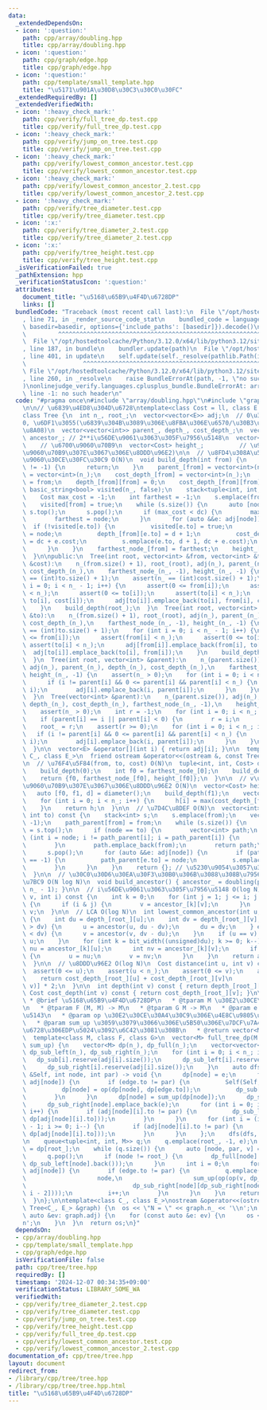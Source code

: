 ```yaml
---
data:
  _extendedDependsOn:
  - icon: ':question:'
    path: cpp/array/doubling.hpp
    title: cpp/array/doubling.hpp
  - icon: ':question:'
    path: cpp/graph/edge.hpp
    title: cpp/graph/edge.hpp
  - icon: ':question:'
    path: cpp/template/small_template.hpp
    title: "\u5171\u901A\u30D8\u30C3\u30C0\u30FC"
  _extendedRequiredBy: []
  _extendedVerifiedWith:
  - icon: ':heavy_check_mark:'
    path: cpp/verify/full_tree_dp.test.cpp
    title: cpp/verify/full_tree_dp.test.cpp
  - icon: ':heavy_check_mark:'
    path: cpp/verify/jump_on_tree.test.cpp
    title: cpp/verify/jump_on_tree.test.cpp
  - icon: ':heavy_check_mark:'
    path: cpp/verify/lowest_common_ancestor.test.cpp
    title: cpp/verify/lowest_common_ancestor.test.cpp
  - icon: ':heavy_check_mark:'
    path: cpp/verify/lowest_common_ancestor_2.test.cpp
    title: cpp/verify/lowest_common_ancestor_2.test.cpp
  - icon: ':heavy_check_mark:'
    path: cpp/verify/tree_diameter.test.cpp
    title: cpp/verify/tree_diameter.test.cpp
  - icon: ':x:'
    path: cpp/verify/tree_diameter_2.test.cpp
    title: cpp/verify/tree_diameter_2.test.cpp
  - icon: ':x:'
    path: cpp/verify/tree_height.test.cpp
    title: cpp/verify/tree_height.test.cpp
  _isVerificationFailed: true
  _pathExtension: hpp
  _verificationStatusIcon: ':question:'
  attributes:
    document_title: "\u5168\u65B9\u4F4D\u6728DP"
    links: []
  bundledCode: "Traceback (most recent call last):\n  File \"/opt/hostedtoolcache/Python/3.12.0/x64/lib/python3.12/site-packages/onlinejudge_verify/documentation/build.py\"\
    , line 71, in _render_source_code_stat\n    bundled_code = language.bundle(stat.path,\
    \ basedir=basedir, options={'include_paths': [basedir]}).decode()\n          \
    \         ^^^^^^^^^^^^^^^^^^^^^^^^^^^^^^^^^^^^^^^^^^^^^^^^^^^^^^^^^^^^^^^^^^^^^^^^^^^^^^^^^\n\
    \  File \"/opt/hostedtoolcache/Python/3.12.0/x64/lib/python3.12/site-packages/onlinejudge_verify/languages/cplusplus.py\"\
    , line 187, in bundle\n    bundler.update(path)\n  File \"/opt/hostedtoolcache/Python/3.12.0/x64/lib/python3.12/site-packages/onlinejudge_verify/languages/cplusplus_bundle.py\"\
    , line 401, in update\n    self.update(self._resolve(pathlib.Path(included), included_from=path))\n\
    \                ^^^^^^^^^^^^^^^^^^^^^^^^^^^^^^^^^^^^^^^^^^^^^^^^^^^^^^^^^\n \
    \ File \"/opt/hostedtoolcache/Python/3.12.0/x64/lib/python3.12/site-packages/onlinejudge_verify/languages/cplusplus_bundle.py\"\
    , line 260, in _resolve\n    raise BundleErrorAt(path, -1, \"no such header\"\
    )\nonlinejudge_verify.languages.cplusplus_bundle.BundleErrorAt: array/doubling.hpp:\
    \ line -1: no such header\n"
  code: "#pragma once\n#include \"array/doubling.hpp\"\n#include \"graph/edge.hpp\"\
    \n\n// \u6839\u4ED8\u304D\u6728\ntemplate<class Cost = ll, class E = Edge<Cost>>\n\
    class Tree {\n  int n_, root_;\n  vector<vector<E>> adj;\n  // 0\u306E\u89AA\u306F\
    0, \u6DF1\u3055(\u6839\u304B\u3089\u306E\u8FBA\u306E\u6570/\u30B3\u30B9\u30C8\u5408\
    \u8A08)\n  vector<vector<int>> parent_, depth_, cost_depth_;\n  vector<vector<int>>\
    \ ancestor_; // 2**i\u56DE\u9061\u3063\u305F\u7956\u5148\n  vector<int> farthest_node_;\
    \    // \u6700\u9060\u70B9\n  vector<Cost> height_;          // \u9AD8\u3055(\u6700\
    \u9060\u70B9\u307E\u3067\u306E\u8DDD\u96E2)\n\n  // \u8FD4\u308A\u5024\uFF1A\u6700\
    \u9060\u30CE\u30FC\u30C9 O(N)\n  void build_depth(int from) {\n    if (farthest_node_[from]\
    \ != -1) {\n      return;\n    }\n    parent_[from] = vector<int>(n_);\n    depth_[from]\
    \ = vector<int>(n_);\n    cost_depth_[from] = vector<int>(n_);\n    parent_[from][from]\
    \ = from;\n    depth_[from][from] = 0;\n    cost_depth_[from][from] = 0;\n   \
    \ basic_string<bool> visited(n_, false);\n    stack<tuple<int, int, Cost>> s;\n\
    \    Cost max_cost = -1;\n    int farthest = -1;\n    s.emplace(from, 0, 0);\n\
    \    visited[from] = true;\n    while (s.size()) {\n      auto [node, d, dc] =\
    \ s.top();\n      s.pop();\n      if (max_cost < dc) {\n        max_cost = dc;\n\
    \        farthest = node;\n      }\n      for (auto &&e: adj[node]) {\n      \
    \  if (!visited[e.to]) {\n          visited[e.to] = true;\n          parent_[from][e.to]\
    \ = node;\n          depth_[from][e.to] = d + 1;\n          cost_depth_[from][e.to]\
    \ = dc + e.cost;\n          s.emplace(e.to, d + 1, dc + e.cost);\n        }\n\
    \      }\n    }\n    farthest_node_[from] = farthest;\n    height_[from] = max_cost;\n\
    \  }\n\npublic:\n  Tree(int root, vector<int> &from, vector<int> &to, vector<Cost>\
    \ &cost):\n    n_(from.size() + 1), root_(root), adj(n_), parent_(n_), depth_(n_),\
    \ cost_depth_(n_),\n    farthest_node_(n_, -1), height_(n_, -1) {\n    assert(n_\
    \ == (int)to.size() + 1);\n    assert(n_ == (int)cost.size() + 1);\n    for (int\
    \ i = 0; i < n_ - 1; i++) {\n      assert(0 <= from[i]);\n      assert(from[i]\
    \ < n_);\n      assert(0 <= to[i]);\n      assert(to[i] < n_);\n      adj[from[i]].emplace_back(from[i],\
    \ to[i], cost[i]);\n      adj[to[i]].emplace_back(to[i], from[i], cost[i]);\n\
    \    }\n    build_depth(root_);\n  }\n  Tree(int root, vector<int> &from, vector<int>\
    \ &to):\n    n_(from.size() + 1), root_(root), adj(n_), parent_(n_), depth_(n_),\
    \ cost_depth_(n_),\n    farthest_node_(n_, -1), height_(n_, -1) {\n    assert(n_\
    \ == (int)to.size() + 1);\n    for (int i = 0; i < n_ - 1; i++) {\n      assert(0\
    \ <= from[i]);\n      assert(from[i] < n_);\n      assert(0 <= to[i]);\n     \
    \ assert(to[i] < n_);\n      adj[from[i]].emplace_back(from[i], to[i]);\n    \
    \  adj[to[i]].emplace_back(to[i], from[i]);\n    }\n    build_depth(root_);\n\
    \  }\n  Tree(int root, vector<int> &parent):\n    n_(parent.size()), root_(root),\
    \ adj(n_), parent_(n_), depth_(n_), cost_depth_(n_),\n    farthest_node_(n_, -1),\
    \ height_(n_, -1) {\n    assert(n_ > 0);\n    for (int i = 0; i < n_; i++) {\n\
    \      if (i != parent[i] && 0 <= parent[i] && parent[i] < n_) {\n        adj[parent[i]].emplace_back(parent[i],\
    \ i);\n        adj[i].emplace_back(i, parent[i]);\n      }\n    }\n    build_depth(root_);\n\
    \  }\n  Tree(vector<int> &parent):\n    n_(parent.size()), adj(n_), parent_(n_),\
    \ depth_(n_), cost_depth_(n_), farthest_node_(n_, -1),\n    height_(n_, -1) {\n\
    \    assert(n_ > 0);\n    int r = -1;\n    for (int i = 0; i < n_; i++) {\n  \
    \    if (parent[i] == i || parent[i] < 0) {\n        r = i;\n      }\n    }\n\
    \    root_ = r;\n    assert(r >= 0);\n    for (int i = 0; i < n_; i++) {\n   \
    \   if (i != parent[i] && 0 <= parent[i] && parent[i] < n_) {\n        adj[parent[i]].emplace_back(parent[i],\
    \ i);\n        adj[i].emplace_back(i, parent[i]);\n      }\n    }\n    build_depth(root_);\n\
    \  }\n\n  vector<E> &operator[](int i) { return adj[i]; }\n\n  template<class\
    \ C_, class E_>\n  friend ostream &operator<<(ostream &, const Tree<C_, E_> &);\n\
    \n  // \u76F4\u5F84(from, to, cost) O(N)\n  tuple<int, int, Cost> diameter() {\n\
    \    build_depth(0);\n    int f0 = farthest_node_[0];\n    build_depth(f0);\n\
    \    return {f0, farthest_node_[f0], height_[f0]};\n  }\n\n  // v\u304B\u3089\u6700\
    \u9060\u70B9\u307E\u3067\u306E\u8DDD\u96E2 O(N)\n  vector<Cost> height() {\n \
    \   auto [f0, f1, d] = diameter();\n    build_depth(f1);\n    vector<Cost> h(n_);\n\
    \    for (int i = 0; i < n_; i++) {\n      h[i] = max(cost_depth_[f0][i], cost_depth_[f1][i]);\n\
    \    }\n    return h;\n  }\n\n  // \u7D4C\u8DEF O(N)\n  vector<int> path(int from,\
    \ int to) const {\n    stack<int> s;\n    s.emplace(from);\n    vector<int> path_parent(n_,\
    \ -1);\n    path_parent[from] = from;\n    while (s.size()) {\n      int node\
    \ = s.top();\n      if (node == to) {\n        vector<int> path;\n        for\
    \ (int i = node; i != path_parent[i]; i = path_parent[i]) {\n          path.emplace_back(i);\n\
    \        }\n        path.emplace_back(from);\n        return path;\n      }\n\
    \      s.pop();\n      for (auto &&e: adj[node]) {\n        if (path_parent[e.to]\
    \ == -1) {\n          path_parent[e.to] = node;\n          s.emplace(e.to);\n\
    \        }\n      }\n    }\n    return {}; // \u5230\u9054\u3057\u306A\u3044\n\
    \  }\n\n  // \u30C0\u30D6\u30EA\u30F3\u30B0\u306B\u3088\u308B\u7956\u5148\u69CB\
    \u7BC9 O(N log N)\n  void build_ancestor() { ancestor_ = doubling(parent_[root_],\
    \ n_ - 1); }\n\n  // i\u56DE\u9061\u3063\u305F\u7956\u5148 O(log N)\n  int ancestor(int\
    \ v, int i) const {\n    int k = 0;\n    for (int j = 1; j <= i; j <<= 1, k++)\
    \ {\n      if (i & j) {\n        v = ancestor_[k][v];\n      }\n    }\n    return\
    \ v;\n  }\n\n  // LCA O(log N)\n  int lowest_common_ancestor(int u, int v) const\
    \ {\n    int du = depth_[root_][u];\n    int dv = depth_[root_][v];\n    if (du\
    \ > dv) {\n      u = ancestor(u, du - dv);\n      du = dv;\n    } else if (du\
    \ < dv) {\n      v = ancestor(v, dv - du);\n    }\n    if (u == v) {\n      return\
    \ u;\n    }\n    for (int k = bit_width((unsigned)du); k >= 0; k--) {\n      int\
    \ nu = ancestor_[k][u];\n      int nv = ancestor_[k][v];\n      if (nu != nv)\
    \ {\n        u = nu;\n        v = nv;\n      }\n    }\n    return ancestor_[0][u];\n\
    \  }\n\n  // \u8DDD\u96E2 O(log N)\n  Cost distance(int u, int v) const {\n  \
    \  assert(0 <= u);\n    assert(u < n_);\n    assert(0 <= v);\n    assert(v < n_);\n\
    \    return cost_depth_[root_][u] + cost_depth_[root_][v]\n         - cost_depth_[root_][lowest_common_ancestor(u,\
    \ v)] * 2;\n  }\n\n  int depth(int v) const { return depth_[root_][v]; }\n\n \
    \ Cost cost_depth(int v) const { return cost_depth_[root_][v]; }\n\n  /**\n  \
    \ * @brief \u5168\u65B9\u4F4D\u6728DP\n   * @tparam M \u30E2\u30CE\u30A4\u30C9\
    \n   * @tparam F (M, M) -> M\n   * @tparam G M -> M\n   * @param e \u5358\u4F4D\
    \u5143\n   * @param op \u30E2\u30CE\u30A4\u30C9\u306E\u4E8C\u9805\u6F14\u7B97\n\
    \   * @param sum_up \u3059\u3079\u3066\u306E\u5B50\u306E\u7DCF\u7A4D\u304B\u3089\
    \u6728\u306EDP\u5024\u3092\u6C42\u3081\u308B\n   * @return vector<M> \n   */\n\
    \  template<class M, class F, class G>\n  vector<M> full_tree_dp(M e, F op, G\
    \ sum_up) {\n    vector<M> dp(n_), dp_full(n_);\n    vector<vector<M>> dp_sub(n_),\
    \ dp_sub_left(n_), dp_sub_right(n_);\n    for (int i = 0; i < n_; i++) {\n   \
    \   dp_sub[i].reserve(adj[i].size());\n      dp_sub_left[i].reserve(adj[i].size());\n\
    \      dp_sub_right[i].reserve(adj[i].size());\n    }\n    auto dfs = [&](auto\
    \ &Self, int node, int par) -> void {\n      dp[node] = e;\n      for (auto &&edge:\
    \ adj[node]) {\n        if (edge.to != par) {\n          Self(Self, edge.to, node);\n\
    \          dp[node] = op(dp[node], dp[edge.to]);\n          dp_sub[node].emplace_back(dp[edge.to]);\n\
    \        }\n      }\n      dp[node] = sum_up(dp[node]);\n      dp_sub_left[node].emplace_back(e);\n\
    \      dp_sub_right[node].emplace_back(e);\n      for (int i = 0; i < (int)adj[node].size();\
    \ i++) {\n        if (adj[node][i].to != par) {\n          dp_sub_left[node].emplace_back(op(dp_sub_left[node].back(),\
    \ dp[adj[node][i].to]));\n        }\n      }\n      for (int i = (int)adj[node].size()\
    \ - 1; i >= 0; i--) {\n        if (adj[node][i].to != par) {\n          dp_sub_right[node].emplace_back(op(dp_sub_right[node].back(),\
    \ dp[adj[node][i].to]));\n        }\n      }\n    };\n    dfs(dfs, root_, -1);\n\
    \n    queue<tuple<int, int, M>> q;\n    q.emplace(root_, -1, e);\n    dp_full[root_]\
    \ = dp[root_];\n    while (q.size()) {\n      auto [node, par, v] = q.front();\n\
    \      q.pop();\n      if (node != root_) {\n        dp_full[node] = sum_up(op(v,\
    \ dp_sub_left[node].back()));\n      }\n      int i = 0;\n      for (auto &&edge:\
    \ adj[node]) {\n        if (edge.to != par) {\n          q.emplace(edge.to,\n\
    \                    node,\n                    sum_up(op(op(v, dp_sub_left[node][i]),\n\
    \                              dp_sub_right[node][dp_sub_right[node].size() -\
    \ i - 2])));\n          i++;\n        }\n      }\n    }\n    return dp_full;\n\
    \  }\n};\n\ntemplate<class C_, class E_>\nostream &operator<<(ostream &os, const\
    \ Tree<C_, E_> &graph) {\n  os << \"N = \" << graph.n_ << '\\n';\n  for (const\
    \ auto &ev: graph.adj) {\n    for (const auto &e: ev) {\n      os << e << '\\\
    n';\n    }\n  }\n  return os;\n}"
  dependsOn:
  - cpp/array/doubling.hpp
  - cpp/template/small_template.hpp
  - cpp/graph/edge.hpp
  isVerificationFile: false
  path: cpp/tree/tree.hpp
  requiredBy: []
  timestamp: '2024-12-07 00:34:35+09:00'
  verificationStatus: LIBRARY_SOME_WA
  verifiedWith:
  - cpp/verify/tree_diameter_2.test.cpp
  - cpp/verify/tree_diameter.test.cpp
  - cpp/verify/jump_on_tree.test.cpp
  - cpp/verify/tree_height.test.cpp
  - cpp/verify/full_tree_dp.test.cpp
  - cpp/verify/lowest_common_ancestor.test.cpp
  - cpp/verify/lowest_common_ancestor_2.test.cpp
documentation_of: cpp/tree/tree.hpp
layout: document
redirect_from:
- /library/cpp/tree/tree.hpp
- /library/cpp/tree/tree.hpp.html
title: "\u5168\u65B9\u4F4D\u6728DP"
---
```

